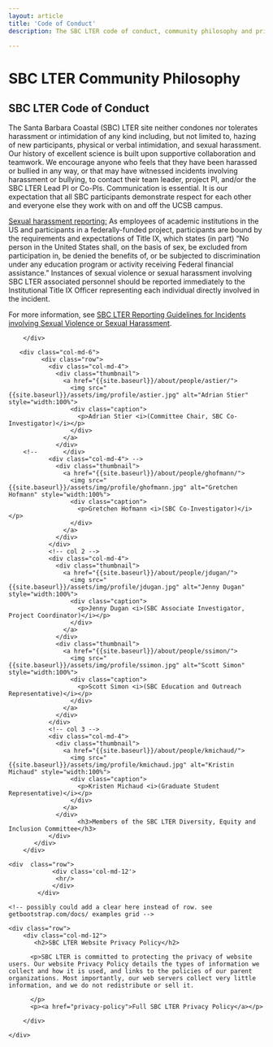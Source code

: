 ```yaml
---
layout: article
title: 'Code of Conduct'
description: The SBC LTER code of conduct, community philosophy and privacy policies described.

---
```


<h1>SBC LTER Community Philosophy</h1>
	
<!-- how to col: individual articles can vary the col widths; for full-width total should = 12. 
	col-md scales up (med to large desktops), and automatically stacks on phones and tablets (within the row). -->


<div id="main-container">
	<div class="row">
	   	<div class="col-md-6">
		   <h2>SBC LTER Code of Conduct</h2>
		   <p class="lead">The Santa Barbara Coastal (SBC) LTER site neither condones nor tolerates harassment or intimidation of any kind including, but not limited to, hazing of new participants, physical or verbal intimidation, and sexual harassment. Our history of excellent science is built upon supportive collaboration and teamwork. We encourage anyone who feels that they have been harassed or bullied in any way, or that may have witnessed incidents involving harassment or bullying, to contact their team leader, project PI, and/or the SBC LTER Lead PI or Co-PIs. Communication is essential. It is our expectation that all SBC participants demonstrate respect for each other and everyone else they work with on and off the UCSB campus. 
		   </p>		
		   <!--   
           <p>Members of the SBC LTER Diversity, Equity and Inclusion Committee </p>
            <ul>
                <li>Adrian Stier (Comittee Chair, SBC Co-Investigator)</li>
                <li>Gretchen Hofmann (SBC Co-Investigator)</li>
                <li>Scott Simon (SBC Education and Outreach Representative)</li>
                <li>Jenny Dugan (SBC Associate Investigator, Project Coordinator)</li>
                <li>Kristen Michaud (Graduate Student Representative)</li>
            </ul>
			   -->
	           <p><u>Sexual harassment reporting:</u> As employees of academic institutions in the US and participants in a federally-funded project, participants are bound by the requirements and expectations of Title IX, which states (in part) “No person in the United States shall, on the basis of sex, be excluded from participation in, be denied the benefits of, or be subjected to discrimination under any education program or activity receiving Federal financial assistance.” Instances of sexual violence or sexual harassment involving SBC LTER associated personnel should be reported immediately to the Institutional Title IX Officer representing each individual directly involved in the incident.  </p>
			   <p>For more information, see <a href="{{site.baseurl}}/external/Documents/Policies/SBC_LTER_Reporting_Guidelines_for Incidents_involving_Sexual_Harassment_or_Assault_TIX_feedback.pdf">SBC LTER Reporting Guidelines for Incidents involving Sexual Violence or Sexual Harassment</a>.
 </p>
			   
			   
        </div>

       <div class="col-md-6">
			 <div class="row">
			   <div class="col-md-4">
			     <div class="thumbnail">
			       <a href="{{site.baseurl}}/about/people/astier/">
			         <img src="{{site.baseurl}}/assets/img/profile/astier.jpg" alt="Adrian Stier" style="width:100%">
			         <div class="caption">
			           <p>Adrian Stier <i>(Committee Chair, SBC Co-Investigator)</i></p>
			         </div>
			       </a>
			     </div>
		<!-- 	   </div>
			   <div class="col-md-4"> -->
			     <div class="thumbnail">
			       <a href="{{site.baseurl}}/about/people/ghofmann/">
			         <img src="{{site.baseurl}}/assets/img/profile/ghofmann.jpg" alt="Gretchen Hofmann" style="width:100%">
			         <div class="caption">
			           <p>Gretchen Hofmann <i>(SBC Co-Investigator)</i></p>
			         </div>
			       </a>
			     </div>
			   </div>
			   <!-- col 2 -->
			   <div class="col-md-4">
			     <div class="thumbnail">
			       <a href="{{site.baseurl}}/about/people/jdugan/">
			         <img src="{{site.baseurl}}/assets/img/profile/jdugan.jpg" alt="Jenny Dugan" style="width:100%">
			         <div class="caption">
			           <p>Jenny Dugan <i>(SBC Associate Investigator, Project Coordinator)</i></p>
			         </div>
			       </a>
			     </div>
			     <div class="thumbnail">
			       <a href="{{site.baseurl}}/about/people/ssimon/">
			         <img src="{{site.baseurl}}/assets/img/profile/ssimon.jpg" alt="Scott Simon" style="width:100%">
			         <div class="caption">
			           <p>Scott Simon <i>(SBC Education and Outreach Representative)</i></p>
			         </div>
			       </a>
			     </div>
			   </div>
			   <!-- col 3 -->
			   <div class="col-md-4">
			     <div class="thumbnail">
			       <a href="{{site.baseurl}}/about/people/kmichaud/">
			         <img src="{{site.baseurl}}/assets/img/profile/kmichaud.jpg" alt="Kristin Michaud" style="width:100%">
			         <div class="caption">
			           <p>Kristen Michaud <i>(Graduate Student Representative)</i></p>
			         </div>
			       </a>
			     </div>
			           <h3>Members of the SBC LTER Diversity, Equity and Inclusion Committee</h3>		         
			   </div>
		   </div> 
        </div>

	<div  class="row">
	            <div class='col-md-12'>
	             <hr/>
	            </div>
	        </div>
	
    <!-- possibly could add a clear here instead of row. see getbootstrap.com/docs/ examples grid -->
    
    <div class="row"> 
        <div class="col-md-12">
		   <h2>SBC LTER Website Privacy Policy</h2>
			
          <p>SBC LTER is committed to protecting the privacy of website users. Our website Privacy Policy details the types of information we collect and how it is used, and links to the policies of our parent organizations. Most importantly, our web servers collect very little information, and we do not redistribute or sell it.
			  
          </p>
          <p><a href="privacy-policy">Full SBC LTER Privacy Policy</a></p>
		  
        </div>
<!-- >
       <div class="col-md-8">
       <p>block has an image. </p>
       
         
     </div>
     -->
        
     
     
    </div>
</div>